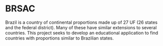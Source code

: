 # BRSAC
Brazil is a country of continental proportions made up of 27 UF (26 states and the federal district). Many of these have similar extensions to several countries. This project seeks to develop an educational application to find countries with proportions similar to Brazilian states.
